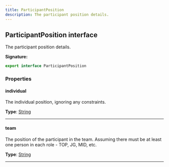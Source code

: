 ```yaml
---
title: ParticipantPosition
description: The participant position details.
---
```


## ParticipantPosition interface

The participant position details.

**Signature:**

```ts
export interface ParticipantPosition 
```

### Properties

#### individual

The individual position, ignoring any constraints.



**Type**: [String](https://developer.mozilla.org/en-US/docs/Web/JavaScript/Reference/Global_Objects/String)

---

#### team

The position of the participant in the team. Assuming there must be at least one person in each role - TOP, JG, MID, etc.



**Type**: [String](https://developer.mozilla.org/en-US/docs/Web/JavaScript/Reference/Global_Objects/String)

---

